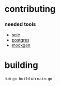 # contributing 
### needed tools
- [sqlc](https://sqlc.dev/)
- [postgres](http://postgresql.org/)
- [mockgen](https://github.com/uber-go/mock)

# building
run `go build` on `main.go`
